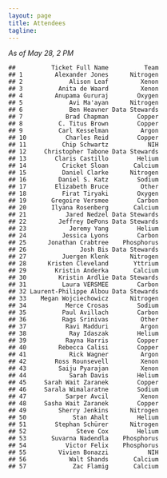 ```yaml
---
layout: page
title: Attendees
tagline: 
---
```


_As of May 28, 2 PM_

    ##          Ticket Full Name          Team
    ## 1         Alexander Jones      Nitrogen
    ## 2             Alison Leaf         Xenon
    ## 3          Anita de Waard         Xenon
    ## 4         Anupama Gururaj        Oxygen
    ## 5             Avi Ma'ayan      Nitrogen
    ## 6             Ben Heavner Data Stewards
    ## 7            Brad Chapman        Copper
    ## 8          C. Titus Brown        Copper
    ## 9          Carl Kesselman         Argon
    ## 10           Charles Reid        Copper
    ## 11          Chip Schwartz           NIH
    ## 12     Christopher Tabone Data Stewards
    ## 13        Claris Castillo        Helium
    ## 14          Cricket Sloan       Calcium
    ## 15          Daniel Clarke      Nitrogen
    ## 16         Daniel S. Katz        Sodium
    ## 17        Elizabeth Bruce         Other
    ## 18          Firat Tiryaki        Oxygen
    ## 19       Gregoire Versmee        Carbon
    ## 20       Ilyana Rosenberg       Calcium
    ## 21           Jared Nedzel Data Stewards
    ## 22         Jeffrey DePons Data Stewards
    ## 23            Jeremy Yang        Helium
    ## 24          Jessica Lyons        Carbon
    ## 25      Jonathan Crabtree    Phosphorus
    ## 26               Josh Bis Data Stewards
    ## 27          Juergen Klenk      Nitrogen
    ## 28      Kristen Cleveland       Yttrium
    ## 29        Kristin Anderka       Calcium
    ## 30         Kristin Ardlie Data Stewards
    ## 31          Laura VERSMEE        Carbon
    ## 32 Laurent-Philippe Albou Data Stewards
    ## 33    Megan Wojciechowicz      Nitrogen
    ## 34           Merce Crosas        Sodium
    ## 35          Paul Avillach        Carbon
    ## 36          Rags Srinivas         Other
    ## 37           Ravi Madduri         Argon
    ## 38            Ray Idaszak        Helium
    ## 39           Rayna Harris        Copper
    ## 40         Rebecca Calisi        Copper
    ## 41            Rick Wagner         Argon
    ## 42        Ross Rounsevell         Xenon
    ## 43         Saiju Pyarajan         Xenon
    ## 44            Sarah Davis        Helium
    ## 45     Sarah Wait Zaranek        Copper
    ## 46     Sarala Wimalaratne        Sodium
    ## 47           Sarper Avcil         Xenon
    ## 48     Sasha Wait Zaranek        Copper
    ## 49         Sherry Jenkins      Nitrogen
    ## 50             Stan Ahalt        Helium
    ## 51        Stephan Schürer      Nitrogen
    ## 52              Steve Cox        Helium
    ## 53       Suvarna Nadendla    Phosphorus
    ## 54           Victor Felix    Phosphorus
    ## 55         Vivien Bonazzi           NIH
    ## 56            Walt Shands       Calcium
    ## 57             Zac Flamig       Calcium
